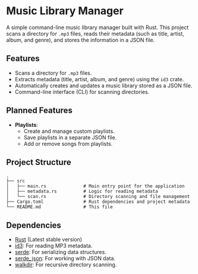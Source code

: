 # Music Library Manager

A simple command-line music library manager built with Rust. This project scans a directory for `.mp3` files, reads their metadata (such as title, artist, album, and genre), and stores the information in a JSON file.

## Features

- Scans a directory for `.mp3` files.
- Extracts metadata (title, artist, album, and genre) using the `id3` crate.
- Automatically creates and updates a music library stored as a JSON file.
- Command-line interface (CLI) for scanning directories.

## Planned Features

- **Playlists**:
  - Create and manage custom playlists.
  - Save playlists in a separate JSON file.
  - Add or remove songs from playlists.

## Project Structure

```plaintext
.
├── src
│   ├── main.rs              # Main entry point for the application
│   ├── metadata.rs          # Logic for reading metadata
│   └── scan.rs              # Directory scanning and file management
├── Cargo.toml               # Rust dependencies and project metadata
└── README.md                # This file
```

## Dependencies
- [Rust](https://www.rust-lang.org/) (Latest stable version)
- [id3](https://crates.io/crates/id3): For reading MP3 metadata.
- [serde](https://crates.io/crates/serde): For serializing data structures.
- [serde_json](https://crates.io/crates/serde_json): For working with JSON data.
- [walkdir](https://crates.io/crates/walkdir): For recursive directory scanning.
